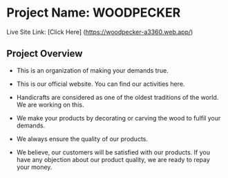 # Project Name: WOODPECKER

Live Site Link: [Click Here] (https://woodpecker-a3360.web.app/)

## Project Overview

- This is an organization of making your demands true.

- This is our official website. You can find our activities here.

- Handicrafts are considered as one of the oldest traditions of the world. We are working on this.

- We make your products by decorating or carving the wood to fulfil your demands.

- We always ensure the quality of our products. 

- We believe, our customers will be satisfied with our products. If you have any objection about our product quality, we are ready to repay your money.
